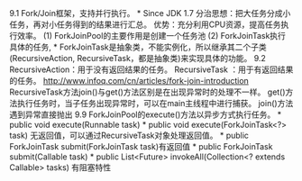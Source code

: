 9.1
  Fork/Join框架，支持并行执行。
    * Since JDK 1.7
  分治思想：把大任务分成小任务，再对小任务得到的结果进行汇总。
  优势：充分利用CPU资源，提高任务执行效率。
  (1) ForkJoinPool的主要作用是创建一个任务池
  (2) ForkJoinTask执行具体的任务,
    * ForkJoinTask是抽象类，不能实例化，所以继承其二个子类(RecursiveAction, RecursiveTask，都是抽象类)来实现具体的功能。
9.2
  RecursiveAction：用于没有返回结果的任务。
  RecursiveTask ：用于有返回结果的任务。
  http://www.infoq.com/cn/articles/fork-join-introduction
  RecursiveTask方法join()与get()方法区别是在出现异常时的处理不一样。
  get()方法执行任务时，当子任务出现异常时，可以在main主线程中进行捕获。
  join()方法遇到异常直接抛出
9.9 
  ForkJoinPool的execute()方法以异步方式执行任务。
    * public void execute(Runnable task)
    * public void execute(ForkJoinTask<?> task) 无返回值，可以通过RecursiveTask对象处理返回值。
    * public <T> ForkJoinTask<T> submit(ForkJoinTask<T> task)有返回值
    * public <T> ForkJoinTask<T> submit(Callable<T> task)
    * public <T> List<Future<T>> invokeAll(Collection<? extends Callable<T>> tasks) 有阻塞特性